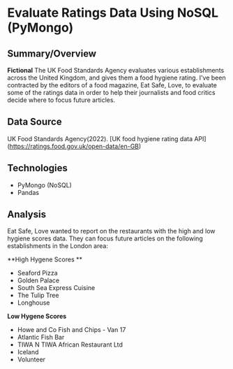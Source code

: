 # Evaluate Ratings Data Using NoSQL (PyMongo)

## Summary/Overview 
**Fictional**
The UK Food Standards Agency evaluates various establishments across the United Kingdom, and gives them a food hygiene rating. I've been contracted by the editors of a food magazine, Eat Safe, Love, to evaluate some of the ratings data in order to help their journalists and food critics decide where to focus future articles.

## Data Source 
UK Food Standards Agency(2022). [UK food hygiene rating data API] (https://ratings.food.gov.uk/open-data/en-GB)

## Technologies 
- PyMongo (NoSQL)
- Pandas

## Analysis 
Eat Safe, Love wanted to report on the restaurants with the high and low hygiene scores data. They can focus future articles on the following establishments in the London area:

**High Hygene Scores **
- Seaford Pizza
- Golden Palace
- South Sea Express Cuisine
- The Tulip Tree
- Longhouse

**Low Hygene Scores** 
- Howe and Co Fish and Chips - Van 17
- Atlantic Fish Bar
- TIWA N TIWA African Restaurant Ltd
- Iceland
- Volunteer
